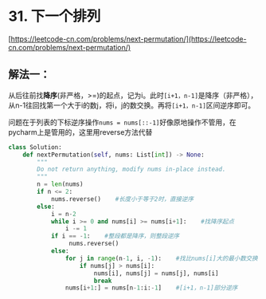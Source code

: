 # 31. 下一个排列

[https://leetcode-cn.com/problems/next-permutation/](https://leetcode-cn.com/problems/next-permutation/)

## 解法一：

从后往前找**降序**\(非严格，&gt;=\)的起点，记为i。此时`[i+1，n-1]`是降序（非严格），从n-1往回找第一个大于i的数j，将i，j的数交换。再将`[i+1，n-1]`区间逆序即可。 

问题在于列表的下标逆序操作`nums = nums[::-1]`好像原地操作不管用，在pycharm上是管用的，这里用reverse方法代替

```python
class Solution:
    def nextPermutation(self, nums: List[int]) -> None:
        """
        Do not return anything, modify nums in-place instead.
        """
        n = len(nums)
        if n <= 2:            
            nums.reverse()    #长度小于等于2时，直接逆序
        else:
            i = n-2
            while i >= 0 and nums[i] >= nums[i+1]:    #找降序起点
                i -= 1
            if i == -1:    #整段都是降序，则整段逆序
                 nums.reverse()
            else:
                for j in range(n-1, i, -1):    #找比nums[i]大的最小数交换
                    if nums[j] > nums[i]:
                        nums[i], nums[j] = nums[j], nums[i]
                        break
                nums[i+1:] = nums[n-1:i:-1]    #[i+1，n-1]部分逆序
```

